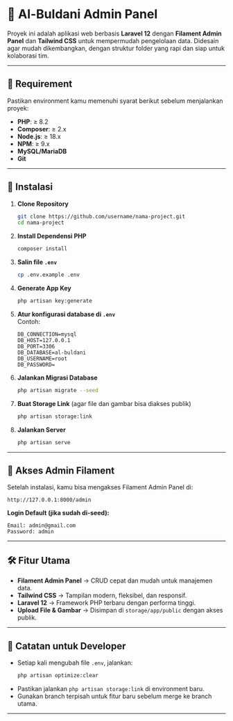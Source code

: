 # 📌 Al-Buldani Admin Panel

Proyek ini adalah aplikasi web berbasis **Laravel 12** dengan **Filament Admin Panel** dan **Tailwind CSS** untuk mempermudah pengelolaan data. 
Didesain agar mudah dikembangkan, dengan struktur folder yang rapi dan siap untuk kolaborasi tim.

---

## 🚀 Requirement
Pastikan environment kamu memenuhi syarat berikut sebelum menjalankan proyek:

- **PHP**: ≥ 8.2
- **Composer**: ≥ 2.x
- **Node.js**: ≥ 18.x
- **NPM**: ≥ 9.x
- **MySQL/MariaDB**
- **Git**
---
## 📂 Instalasi

1. **Clone Repository**
   ```bash
   git clone https://github.com/username/nama-project.git
   cd nama-project
   ```

2. **Install Dependensi PHP**
   ```bash
   composer install
   ```

4. **Salin file `.env`**
   ```bash
   cp .env.example .env
   ```

5. **Generate App Key**
   ```bash
   php artisan key:generate
   ```

6. **Atur konfigurasi database di `.env`**  
   Contoh:
   ```
   DB_CONNECTION=mysql
   DB_HOST=127.0.0.1
   DB_PORT=3306
   DB_DATABASE=al-buldani
   DB_USERNAME=root
   DB_PASSWORD=
   ```

7. **Jalankan Migrasi Database**
   ```bash
   php artisan migrate --seed
   ```

8. **Buat Storage Link** (agar file dan gambar bisa diakses publik)
   ```bash
   php artisan storage:link
   ```

9. **Jalankan Server**
   ```bash
   php artisan serve
   ```

---

## 🔑 Akses Admin Filament

Setelah instalasi, kamu bisa mengakses Filament Admin Panel di:
```
http://127.0.0.1:8000/admin
```

**Login Default (jika sudah di-seed):**
```
Email: admin@gmail.com
Password: admin
```


---

## 🛠 Fitur Utama
- **Filament Admin Panel** → CRUD cepat dan mudah untuk manajemen data.
- **Tailwind CSS** → Tampilan modern, fleksibel, dan responsif.
- **Laravel 12** → Framework PHP terbaru dengan performa tinggi.
- **Upload File & Gambar** → Disimpan di `storage/app/public` dengan akses publik.

---

## 📌 Catatan untuk Developer
- Setiap kali mengubah file `.env`, jalankan:
  ```bash
  php artisan optimize:clear
  ```
- Pastikan jalankan `php artisan storage:link` di environment baru.
- Gunakan branch terpisah untuk fitur baru sebelum merge ke branch utama.

---
